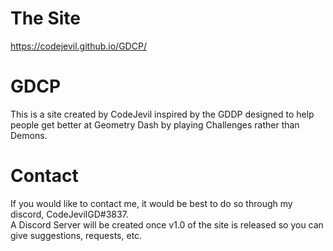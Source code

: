 # The Site
https://codejevil.github.io/GDCP/

# GDCP
This is a site created by CodeJevil inspired by the GDDP designed to help people get better at Geometry Dash by playing Challenges rather than Demons.

# Contact
If you would like to contact me, it would be best to do so through my discord, CodeJevilGD#3837.<br>
A Discord Server will be created once v1.0 of the site is released so you can give suggestions, requests, etc.
